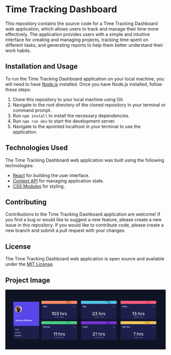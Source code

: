 # Time Tracking Dashboard

This repository contains the source code for a Time Tracking Dashboard web application, which allows users to track and manage their time more effectively. The application provides users with a simple and intuitive interface for creating and managing projects, tracking time spent on different tasks, and generating reports to help them better understand their work habits.

## Installation and Usage

To run the Time Tracking Dashboard application on your local machine, you will need to have [Node.js](https://nodejs.org/) installed. Once you have Node.js installed, follow these steps:

1. Clone this repository to your local machine using Git.
2. Navigate to the root directory of the cloned repository in your terminal or command prompt.
3. Run `npm install` to install the necessary dependencies.
4. Run `npm run dev` to start the development server.
5. Navigate to the apointed localhost in your terminal to use the application.

## Technologies Used

The Time Tracking Dashboard web application was built using the following technologies:

- [React](https://reactjs.org/) for building the user interface.
- [Context API](https://reactjs.org/docs/context.html) for managing application state.
- [CSS Modules](https://github.com/css-modules/css-modules) for styling.

## Contributing

Contributions to the Time Tracking Dashboard application are welcome! If you find a bug or would like to suggest a new feature, please create a new issue in this repository. If you would like to contribute code, please create a new branch and submit a pull request with your changes.

## License

The Time Tracking Dashboard web application is open source and available under the [MIT License](https://opensource.org/licenses/MIT).

## Project Image
![](./public/Assets/Screenshot%20from%202023-03-14%2020-22-16.png#vitrinedev)
